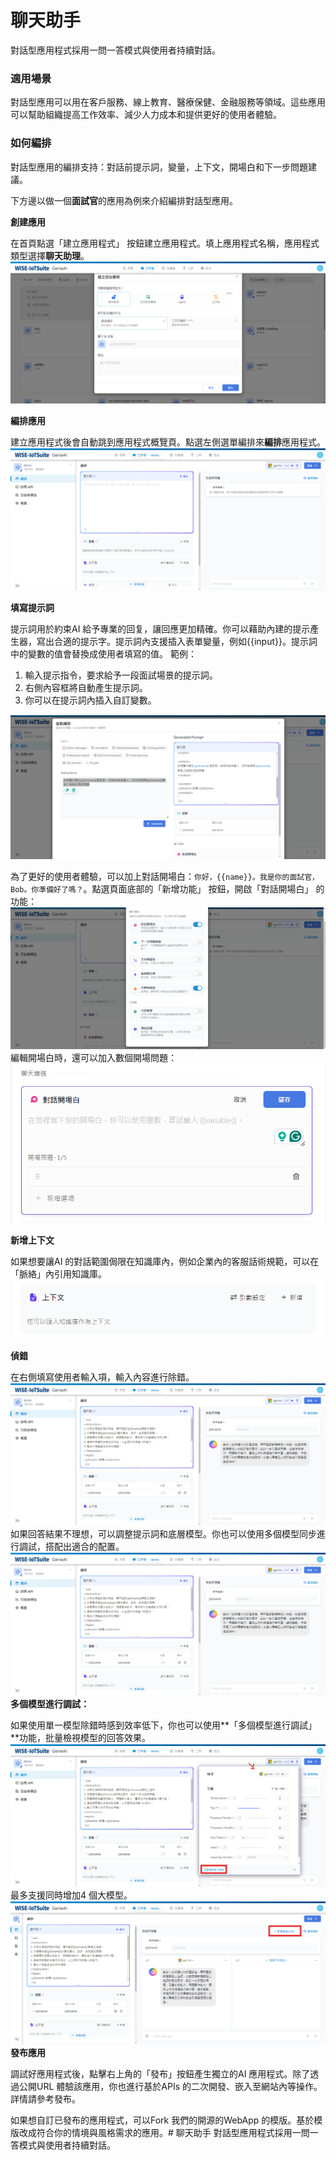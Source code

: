 # 聊天助手
對話型應用程式採用一問一答模式與使用者持續對話。

### 適用場景
對話型應用可以用在客戶服務、線上教育、醫療保健、金融服務等領域。這些應用可以幫助組織提高工作效率、減少人力成本和提供更好的使用者體驗。

### 如何編排
對話型應用的編排支持：對話前提示詞，變量，上下文，開場白和下一步問題建議。

下方邊以做一個**面試官**的應用為例來介紹編排對話型應用。

**創建應用**

在首頁點選「建立應用程式」 按鈕建立應用程式。填上應用程式名稱，應用程式類型選擇**聊天助理**。
![創建空白應用](/建構/images/創建空白應用.png)

**編排應用**

建立應用程式後會自動跳到應用程式概覽頁。點選左側選單編排來**編排**應用程式。
![編排應用](/建構/images/編排應用.png)

**填寫提示詞**

提示詞用於約束AI 給予專業的回复，讓回應更加精確。你可以藉助內建的提示產生器，寫出合適的提示字。提示詞內支援插入表單變量，例如{{input}}。提示詞中的變數的值會替換成使用者填寫的值。
範例：
1. 輸入提示指令，要求給予一段面試場景的提示詞。
2. 右側內容框將自動產生提示詞。
3. 你可以在提示詞內插入自訂變數。

![提示生成器](/建構/images/提示生成器.png)

為了更好的使用者體驗，可以加上對話開場白：```你好，{{name}}。我是你的面試官，Bob。你準備好了嗎？```。點選頁面底部的「新增功能」 按鈕，開啟「對話開場白」 的功能：
![開啟對話開場白功能](/建構/images/開啟對話開場白功能.png)
編輯開場白時，還可以加入數個開場問題：
![開場問題](/建構/images/開場問題.png)

**新增上下文**

如果想要讓AI 的對話範圍侷限在知識庫內，例如企業內的客服話術規範，可以在「脈絡」內引用知識庫。
![新增上下文](/建構/images/新增上下文.png)

**偵錯**

在右側填寫使用者輸入項，輸入內容進行除錯。
![內容除錯](/建構/images/內容除錯.png)
如果回答結果不理想，可以調整提示詞和底層模型。你也可以使用多個模型同步進行調試，搭配出適合的配置。![alt text](/建構/images/內容除錯.png)
**多個模型進行調試：**

如果使用單一模型除錯時感到效率低下，你也可以使用**「多個模型進行調試」**功能，批量檢視模型的回答效果。
![多個模型](/建構/images/多個模型.png)
最多支援同時增加4 個大模型。
![增加4個大模型](/建構/images/增加4個大模型.png)
**發布應用**

調試好應用程式後，點擊右上角的「發布」按鈕產生獨立的AI 應用程式。除了透過公開URL 體驗該應用，你也進行基於APIs 的二次開發、嵌入至網站內等操作。詳情請參考發布。

如果想自訂已發布的應用程式，可以Fork 我們的開源的WebApp 的模版。基於模版改成符合你的情境與風格需求的應用。# 聊天助手
對話型應用程式採用一問一答模式與使用者持續對話。
